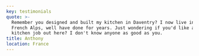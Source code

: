 ```yaml
---
key: testimonials
quote: >-
  Remember you designed and built my kitchen in Daventry? I now live in the
  French Alps, well have done for years. Just wondering if you'd like a possible
  kitchen job out here? I don't know anyone as good as you.
title: Anthony
location: France
---
```


